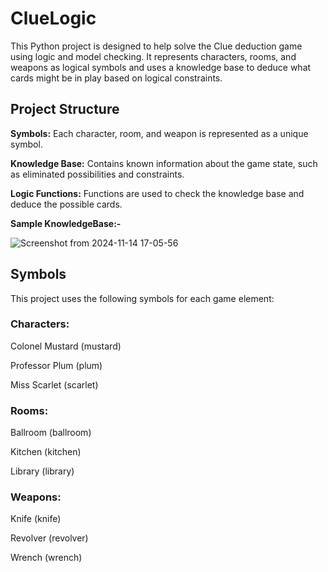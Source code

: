 # ClueLogic
This Python project is designed to help solve the Clue deduction game using logic and model checking. It represents characters, rooms, and weapons as logical symbols and uses a knowledge base to deduce what cards might be in play based on logical constraints.

## Project Structure
**Symbols:** Each character, room, and weapon is represented as a unique symbol.

**Knowledge Base:** Contains known information about the game state, such as eliminated possibilities and constraints.

**Logic Functions:** Functions are used to check the knowledge base and deduce the possible cards.

**Sample KnowledgeBase:-**

![Screenshot from 2024-11-14 17-05-56](https://github.com/user-attachments/assets/e69ab7b4-7d48-45e4-b7c5-d062ad9a95ee)



## Symbols

This project uses the following symbols for each game element:

### Characters:

Colonel Mustard (mustard)

Professor Plum (plum)

Miss Scarlet (scarlet)

### Rooms:

Ballroom (ballroom)

Kitchen (kitchen)

Library (library)

### Weapons:

Knife (knife)

Revolver (revolver)

Wrench (wrench)
